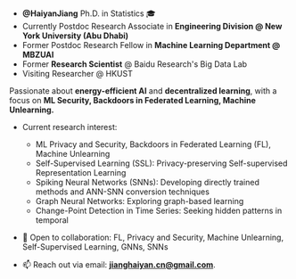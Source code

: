 - **@HaiyanJiang**  Ph.D. in Statistics 🎓
- Currently Postdoc Research Associate in **Engineering Division @ New York University (Abu Dhabi)**
- Former Postdoc Research Fellow in **Machine Learning Department @ MBZUAI**
- Former **Research Scientist** @ Baidu Research's Big Data Lab
- Visiting Researcher @ HKUST

Passionate about **energy-efficient AI** and **decentralized learning**, with a focus on **ML Security, Backdoors in Federated Learning, Machine Unlearning.** 

- Current research interest:
    - ML Privacy and Security, Backdoors in Federated Learning (FL), Machine Unlearning
    - Self-Supervised Learning (SSL): Privacy-preserving Self-supervised Representation Learning
    - Spiking Neural Networks (SNNs): Developing directly trained methods and ANN-SNN conversion techniques
    - Graph Neural Networks: Exploring graph-based learning
    - Change-Point Detection in Time Series: Seeking hidden patterns in temporal 


- 🤝 Open to collaboration: FL, Privacy and Security, Machine Unlearning, Self-Supervised Learning, GNNs, SNNs

- 📫 Reach out via email: **jianghaiyan.cn@gmail.com**.



<!---
HaiyanJiang/HaiyanJiang is a ✨ special ✨ repository because its `README.md` (this file) appears on your GitHub profile.
You can click the Preview link to take a look at your changes.
--->
